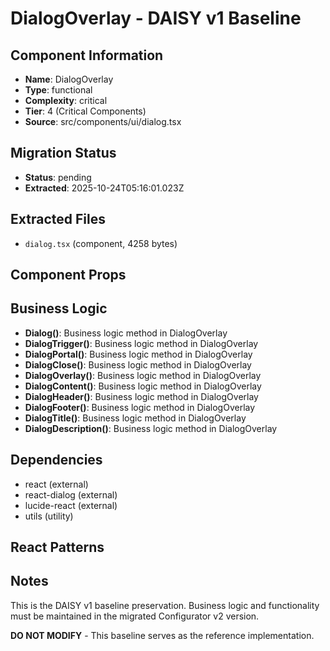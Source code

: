 # DialogOverlay - DAISY v1 Baseline

## Component Information

- **Name**: DialogOverlay
- **Type**: functional
- **Complexity**: critical
- **Tier**: 4 (Critical Components)
- **Source**: src/components/ui/dialog.tsx

## Migration Status

- **Status**: pending
- **Extracted**: 2025-10-24T05:16:01.023Z

## Extracted Files

- `dialog.tsx` (component, 4258 bytes)

## Component Props



## Business Logic

- **Dialog()**: Business logic method in DialogOverlay
- **DialogTrigger()**: Business logic method in DialogOverlay
- **DialogPortal()**: Business logic method in DialogOverlay
- **DialogClose()**: Business logic method in DialogOverlay
- **DialogOverlay()**: Business logic method in DialogOverlay
- **DialogContent()**: Business logic method in DialogOverlay
- **DialogHeader()**: Business logic method in DialogOverlay
- **DialogFooter()**: Business logic method in DialogOverlay
- **DialogTitle()**: Business logic method in DialogOverlay
- **DialogDescription()**: Business logic method in DialogOverlay

## Dependencies

- react (external)
- react-dialog (external)
- lucide-react (external)
- utils (utility)

## React Patterns



## Notes

This is the DAISY v1 baseline preservation. Business logic and functionality
must be maintained in the migrated Configurator v2 version.

**DO NOT MODIFY** - This baseline serves as the reference implementation.
